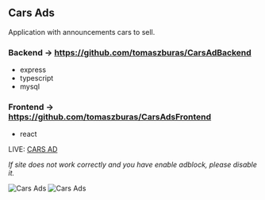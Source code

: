 ## Cars Ads
Application with announcements cars to sell.

### Backend -> https://github.com/tomaszburas/CarsAdBackend
* express
* typescript
* mysql

### Frontend -> https://github.com/tomaszburas/CarsAdsFrontend
* react

LIVE: [CARS AD](https://tomaszenko.networkmanager.pl/cars-ad)

_If site does not work correctly and you have enable adblock, please disable it._

![Cars Ads](https://i.imgur.com/1bJbrRh.jpg)
![Cars Ads](https://i.imgur.com/AcdiRkd.jpg)
